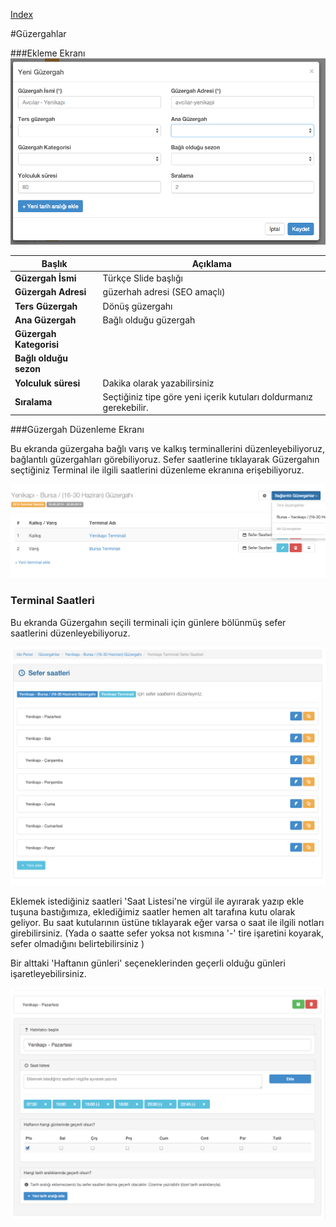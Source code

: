 
[Index](README.md)

#Güzergahlar


###Ekleme Ekranı
<img src="ss/1new_route.png">


| Başlık | Açıklama          |
| ------------- | ----------- |
| **Güzergah İsmi**      | Türkçe Slide başlığı |
| **Güzergah Adresi**     | güzerhah adresi (SEO amaçlı)   |
| **Ters Güzergah**     | Dönüş güzergahı   |
| **Ana Güzergah**     | Bağlı olduğu güzergah  |
| **Güzergah Kategorisi**     |   |
| **Bağlı olduğu sezon**     |    |
| **Yolculuk süresi**     | Dakika olarak yazabilirsiniz   |
| **Sıralama**     | Seçtiğiniz tipe göre yeni içerik kutuları doldurmanız gerekebilir.   |





###Güzergah Düzenleme Ekranı

Bu ekranda güzergaha bağlı varış ve kalkış terminallerini düzenleyebiliyoruz, bağlantılı güzergahları görebiliyoruz.
Sefer saatlerine tıklayarak Güzergahın seçtiğiniz Terminal ile ilgili saatlerini düzenleme ekranına erişebiliyoruz.

<img src="ss/2route_edit.png">


### Terminal Saatleri

Bu ekranda Güzergahın seçili terminali için günlere bölünmüş sefer saatlerini düzenleyebiliyoruz.

<img src="ss/3_routehours.png">


Eklemek istediğiniz saatleri 'Saat Listesi'ne virgül ile ayırarak yazıp ekle tuşuna bastığımıza, eklediğimiz saatler hemen alt tarafına kutu olarak geliyor.
Bu saat kutularının üstüne tıklayarak eğer varsa o saat ile ilgili notları girebilirsiniz.
(Yada o saatte sefer yoksa not kısmına '-' tire işaretini koyarak, sefer olmadığını belirtebilirsiniz )

Bir alttaki 'Haftanın günleri' seçeneklerinden geçerli olduğu günleri işaretleyebilirsiniz.


<img src="ss/4_routehours_edit.png">
